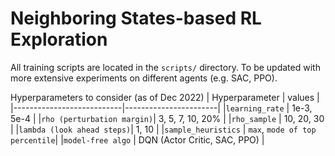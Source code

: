# Neighboring States-based RL Exploration

All training scripts are located in the `scripts/` directory. To be updated with more extensive experiments on different agents (e.g. SAC, PPO).

Hyperparameters to consider (as of Dec 2022)
| Hyperparameter            | values                |
|---------------------------|-----------------------|
|`learning_rate`            | 1e-3, 5e-4            |
|`rho (perturbation margin)`| 3, 5, 7, 10, 20%      |
|`rho_sample`               | 10, 20, 30            |
|`lambda (look ahead steps)`| 1, 10                 |
|`sample_heuristics`        | `max`, `mode of top percentile`|
|`model-free algo`          | DQN (Actor Critic, SAC, PPO)   |
